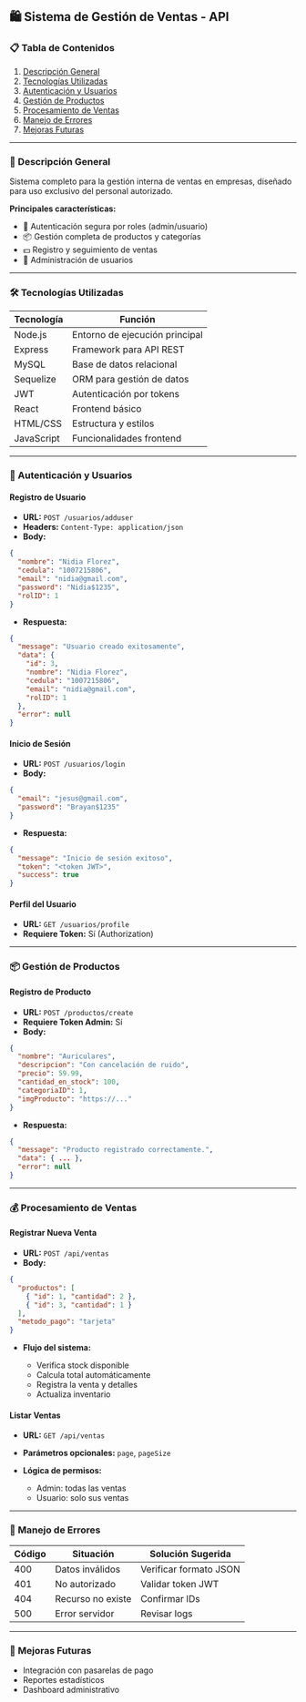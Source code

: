 ## 🛍️ Sistema de Gestión de Ventas - API

### 📋 Tabla de Contenidos

1. [Descripción General](#descripción-general)
2. [Tecnologías Utilizadas](#tecnologías-utilizadas)
3. [Autenticación y Usuarios](#autenticación-y-usuarios)
4. [Gestión de Productos](#gestión-de-productos)
5. [Procesamiento de Ventas](#procesamiento-de-ventas)
6. [Manejo de Errores](#manejo-de-errores)
7. [Mejoras Futuras](#mejoras-futuras)

---

### 🌟 Descripción General

Sistema completo para la gestión interna de ventas en empresas, diseñado para uso exclusivo del personal autorizado.

**Principales características:**

* 🔐 Autenticación segura por roles (admin/usuario)
* 📦 Gestión completa de productos y categorías
* 💵 Registro y seguimiento de ventas
* 👥 Administración de usuarios

---

### 🛠️ Tecnologías Utilizadas

| Tecnología | Función                        |
| ---------- | ------------------------------ |
| Node.js    | Entorno de ejecución principal |
| Express    | Framework para API REST        |
| MySQL      | Base de datos relacional       |
| Sequelize  | ORM para gestión de datos      |
| JWT        | Autenticación por tokens       |
| React      | Frontend básico                |
| HTML/CSS   | Estructura y estilos           |
| JavaScript | Funcionalidades frontend       |

---

### 🔐 Autenticación y Usuarios

#### Registro de Usuario

* **URL:** `POST /usuarios/adduser`
* **Headers:** `Content-Type: application/json`
* **Body:**

```json
{
  "nombre": "Nidia Florez",
  "cedula": "1007215806",
  "email": "nidia@gmail.com",
  "password": "Nidia$1235",
  "rolID": 1
}
```

* **Respuesta:**

```json
{
  "message": "Usuario creado exitosamente",
  "data": {
    "id": 3,
    "nombre": "Nidia Florez",
    "cedula": "1007215806",
    "email": "nidia@gmail.com",
    "rolID": 1
  },
  "error": null
}
```

#### Inicio de Sesión

* **URL:** `POST /usuarios/login`
* **Body:**

```json
{
  "email": "jesus@gmail.com",
  "password": "Brayan$1235"
}
```

* **Respuesta:**

```json
{
  "message": "Inicio de sesión exitoso",
  "token": "<token JWT>",
  "success": true
}
```

#### Perfil del Usuario

* **URL:** `GET /usuarios/profile`
* **Requiere Token:** Sí (Authorization)

---

### 📦 Gestión de Productos

#### Registro de Producto

* **URL:** `POST /productos/create`
* **Requiere Token Admin:** Sí
* **Body:**

```json
{
  "nombre": "Auriculares",
  "descripcion": "Con cancelación de ruido",
  "precio": 59.99,
  "cantidad_en_stock": 100,
  "categoriaID": 1,
  "imgProducto": "https://..."
}
```

* **Respuesta:**

```json
{
  "message": "Producto registrado correctamente.",
  "data": { ... },
  "error": null
}
```

---

### 💰 Procesamiento de Ventas

#### Registrar Nueva Venta

* **URL:** `POST /api/ventas`
* **Body:**

```json
{
  "productos": [
    { "id": 1, "cantidad": 2 },
    { "id": 3, "cantidad": 1 }
  ],
  "metodo_pago": "tarjeta"
}
```

* **Flujo del sistema:**

  * Verifica stock disponible
  * Calcula total automáticamente
  * Registra la venta y detalles
  * Actualiza inventario

#### Listar Ventas

* **URL:** `GET /api/ventas`
* **Parámetros opcionales:** `page`, `pageSize`
* **Lógica de permisos:**

  * Admin: todas las ventas
  * Usuario: solo sus ventas

---

### 🚨 Manejo de Errores

| Código | Situación         | Solución Sugerida      |
| ------ | ----------------- | ---------------------- |
| 400    | Datos inválidos   | Verificar formato JSON |
| 401    | No autorizado     | Validar token JWT      |
| 404    | Recurso no existe | Confirmar IDs          |
| 500    | Error servidor    | Revisar logs           |

---

### 📌 Mejoras Futuras

* Integración con pasarelas de pago
* Reportes estadísticos
* Dashboard administrativo
